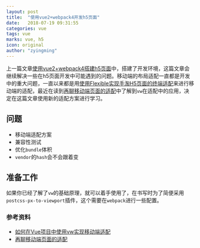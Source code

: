 ```yaml
---
layout: post
title:  "使用vue2+webpack4开发h5页面"
date:   2018-07-19 09:31:55
categories: vue
tags: vue
marks: vue, h5
icon: original
author: "zyingming"
---
```

上一篇文章[使用vue2+webpack4搭建h5页面](https://zyingming.github.io/vue/h5-vue-webpack/)中，搭建了开发环境，这篇文章会继续解决一些在h5页面开发中可能遇到的问题。移动端的布局适配一直都是开发中的重大问题，一直以来都是用[使用Flexible实现手淘H5页面的终端适配](https://www.w3cplus.com/mobile/lib-flexible-for-html5-layout.html)来进行移动端的适配，最近在读到[再聊移动端页面的适配](https://www.w3cplus.com/css/vw-for-layout.html)中了解到`vw`在适配中的应用，决定在这篇文章使用新的适配方案进行学习。

## 问题
- 移动端适配方案
- 兼容性测试
- 优化`bundle`体积
- `vendor`的`hash`会不会跟着变

## 准备工作
如果你已经了解了`vw`的基础原理，就可以着手使用了，在书写时为了简便采用`postcss-px-to-viewport`插件，这个需要在`webpack`进行一些配置。

### 参考资料
- [如何在Vue项目中使用vw实现移动端适配](https://www.w3cplus.com/mobile/vw-layout-in-vue.html)
- [再聊移动端页面的适配](https://www.w3cplus.com/css/vw-for-layout.html)
